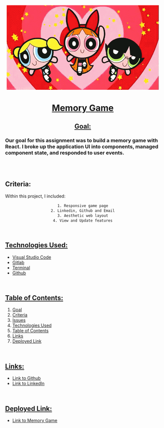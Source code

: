 <br>
<u>

<center>

![alttext](public/images/tenor.gif)

# Memory Game 

</u>

<u>

## Goal: 

</u>
</center>

### Our goal for this assignment was to build a memory game with React. I broke up the application UI into components, managed component state, and responded to user events.

<br>


<br>



## Criteria:

Within this project, I included:

<center>

```
1. Responsive game page
2. Linkedin, Github and Email
3. Aesthetic web layout
4. View and Update features

 ```

</center>


<br>

<u>


## Technologies Used:

- Visual Studio Code
- Gitlab
- Terminal
- Github

<br>

## Table of Contents:
1. Goal
2. Criteria
3. Issues
4. Technologies Used
5. Table of Contents
6. Links
7. Deployed Link


<br>

## Links:

- [Link to Github](https://github.com/kellystone4/memoryGame)
- [Link to LinkedIn](https://www.linkedin.com/in/kelly-a-stone/)

<br>

## Deployed Link:
- [Link to Memory Game](https://kellystone4.github.io/memoryGame/)
